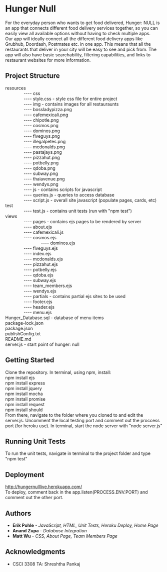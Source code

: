 # Hunger Null

For the everyday person who wants to get food delivered, Hunger: NULL is an app that connects different food delivery services together, so you can easily view all available options without having to check multiple apps.
<br>
Our app will ideally connect all the different food delivery apps like Grubhub, Doordash, Postmates etc. in one app. This means that all the restaurants that deliver in your city will be easy to see and pick from. The app will also have basic searchability, filtering capabilities, and links to restaurant websites for more information.

## Project Structure
resources <br>
&nbsp;&nbsp;&nbsp;&nbsp;&nbsp;&nbsp;&nbsp;&nbsp;&nbsp;&nbsp;&nbsp;&nbsp;&nbsp;&nbsp;    ---- css <br>
&nbsp;&nbsp;&nbsp;&nbsp;&nbsp;&nbsp;&nbsp;&nbsp;&nbsp;&nbsp;&nbsp;&nbsp;&nbsp;&nbsp;            ---- style.css - style css file for entire project <br>
&nbsp;&nbsp;&nbsp;&nbsp;&nbsp;&nbsp;&nbsp;&nbsp;&nbsp;&nbsp;&nbsp;&nbsp;&nbsp;&nbsp;    ---- img - contains images for all restauraunts <br>
&nbsp;&nbsp;&nbsp;&nbsp;&nbsp;&nbsp;&nbsp;&nbsp;&nbsp;&nbsp;&nbsp;&nbsp;&nbsp;&nbsp;            ---- bossladypizza.png  <br>
&nbsp;&nbsp;&nbsp;&nbsp;&nbsp;&nbsp;&nbsp;&nbsp;&nbsp;&nbsp;&nbsp;&nbsp;&nbsp;&nbsp;            ---- cafemexicali.png <br>
&nbsp;&nbsp;&nbsp;&nbsp;&nbsp;&nbsp;&nbsp;&nbsp;&nbsp;&nbsp;&nbsp;&nbsp;&nbsp;&nbsp;            ---- chipotle.png <br>
&nbsp;&nbsp;&nbsp;&nbsp;&nbsp;&nbsp;&nbsp;&nbsp;&nbsp;&nbsp;&nbsp;&nbsp;&nbsp;&nbsp;          ---- cosmos.png <br>
&nbsp;&nbsp;&nbsp;&nbsp;&nbsp;&nbsp;&nbsp;&nbsp;&nbsp;&nbsp;&nbsp;&nbsp;&nbsp;&nbsp;            ---- dominos.png <br>
&nbsp;&nbsp;&nbsp;&nbsp;&nbsp;&nbsp;&nbsp;&nbsp;&nbsp;&nbsp;&nbsp;&nbsp;&nbsp;&nbsp;           ---- fiveguys.png <br>
&nbsp;&nbsp;&nbsp;&nbsp;&nbsp;&nbsp;&nbsp;&nbsp;&nbsp;&nbsp;&nbsp;&nbsp;&nbsp;&nbsp;           ---- illegalpetes.png <br>
&nbsp;&nbsp;&nbsp;&nbsp;&nbsp;&nbsp;&nbsp;&nbsp;&nbsp;&nbsp;&nbsp;&nbsp;&nbsp;&nbsp;           ---- mcdonalds.png <br>
&nbsp;&nbsp;&nbsp;&nbsp;&nbsp;&nbsp;&nbsp;&nbsp;&nbsp;&nbsp;&nbsp;&nbsp;&nbsp;&nbsp;          ---- pastajays.png <br>
&nbsp;&nbsp;&nbsp;&nbsp;&nbsp;&nbsp;&nbsp;&nbsp;&nbsp;&nbsp;&nbsp;&nbsp;&nbsp;&nbsp;          ---- pizzahut.png <br>
&nbsp;&nbsp;&nbsp;&nbsp;&nbsp;&nbsp;&nbsp;&nbsp;&nbsp;&nbsp;&nbsp;&nbsp;&nbsp;&nbsp;        ---- potbelly.png <br>
&nbsp;&nbsp;&nbsp;&nbsp;&nbsp;&nbsp;&nbsp;&nbsp;&nbsp;&nbsp;&nbsp;&nbsp;&nbsp;&nbsp;         ---- qdoba.png <br>
&nbsp;&nbsp;&nbsp;&nbsp;&nbsp;&nbsp;&nbsp;&nbsp;&nbsp;&nbsp;&nbsp;&nbsp;&nbsp;&nbsp;            ---- subway.png <br>
&nbsp;&nbsp;&nbsp;&nbsp;&nbsp;&nbsp;&nbsp;&nbsp;&nbsp;&nbsp;&nbsp;&nbsp;&nbsp;&nbsp;         ---- thaiavenue.png <br>
&nbsp;&nbsp;&nbsp;&nbsp;&nbsp;&nbsp;&nbsp;&nbsp;&nbsp;&nbsp;&nbsp;&nbsp;&nbsp;&nbsp;           ---- wendys.png <br>
&nbsp;&nbsp;&nbsp;&nbsp;&nbsp;&nbsp;&nbsp;&nbsp;&nbsp;&nbsp;&nbsp;&nbsp;&nbsp;&nbsp;    ---- js - contains scripts for javascript <br>
&nbsp;&nbsp;&nbsp;&nbsp;&nbsp;&nbsp;&nbsp;&nbsp;&nbsp;&nbsp;&nbsp;&nbsp;&nbsp;&nbsp;           ---- queries.js - queries to access database <br>
&nbsp;&nbsp;&nbsp;&nbsp;&nbsp;&nbsp;&nbsp;&nbsp;&nbsp;&nbsp;&nbsp;&nbsp;&nbsp;&nbsp;            ---- script.js - overall site javascript (populate pages, cards, etc) <br>
test <br>
&nbsp;&nbsp;&nbsp;&nbsp;&nbsp;&nbsp;&nbsp;&nbsp;&nbsp;&nbsp;&nbsp;&nbsp;&nbsp;&nbsp;    ---- test.js - contains unit tests (run with "npm test") <br>
views <br>
&nbsp;&nbsp;&nbsp;&nbsp;&nbsp;&nbsp;&nbsp;&nbsp;&nbsp;&nbsp;&nbsp;&nbsp;&nbsp;&nbsp;    ---- pages - contains ejs pages to be rendered by server <br>
&nbsp;&nbsp;&nbsp;&nbsp;&nbsp;&nbsp;&nbsp;&nbsp;&nbsp;&nbsp;&nbsp;&nbsp;&nbsp;&nbsp;            ---- about.ejs <br>
&nbsp;&nbsp;&nbsp;&nbsp;&nbsp;&nbsp;&nbsp;&nbsp;&nbsp;&nbsp;&nbsp;&nbsp;&nbsp;&nbsp;            ---- cafemexicali.js <br>
&nbsp;&nbsp;&nbsp;&nbsp;&nbsp;&nbsp;&nbsp;&nbsp;&nbsp;&nbsp;&nbsp;&nbsp;&nbsp;&nbsp;            ---- cosmos.ejs <br>
&nbsp;&nbsp;&nbsp;&nbsp;&nbsp;&nbsp;&nbsp;&nbsp;&nbsp;&nbsp;&nbsp;&nbsp;&nbsp;&nbsp;&nbsp;&nbsp;&nbsp;&nbsp;&nbsp;&nbsp;&nbsp;&nbsp;&nbsp;&nbsp;&nbsp;&nbsp;&nbsp;&nbsp;            ---- dominos.ejs <br>
&nbsp;&nbsp;&nbsp;&nbsp;&nbsp;&nbsp;&nbsp;&nbsp;&nbsp;&nbsp;&nbsp;&nbsp;&nbsp;&nbsp;            ---- fiveguys.ejs <br>
&nbsp;&nbsp;&nbsp;&nbsp;&nbsp;&nbsp;&nbsp;&nbsp;&nbsp;&nbsp;&nbsp;&nbsp;&nbsp;&nbsp;            ---- index.ejs <br>
&nbsp;&nbsp;&nbsp;&nbsp;&nbsp;&nbsp;&nbsp;&nbsp;&nbsp;&nbsp;&nbsp;&nbsp;&nbsp;&nbsp;            ---- mcdonalds.ejs <br>
&nbsp;&nbsp;&nbsp;&nbsp;&nbsp;&nbsp;&nbsp;&nbsp;&nbsp;&nbsp;&nbsp;&nbsp;&nbsp;&nbsp;            ---- pizzahut.ejs <br>
&nbsp;&nbsp;&nbsp;&nbsp;&nbsp;&nbsp;&nbsp;&nbsp;&nbsp;&nbsp;&nbsp;&nbsp;&nbsp;&nbsp;            ---- potbelly.ejs <br>
&nbsp;&nbsp;&nbsp;&nbsp;&nbsp;&nbsp;&nbsp;&nbsp;&nbsp;&nbsp;&nbsp;&nbsp;&nbsp;&nbsp;           ---- qdoba.ejs <br>
&nbsp;&nbsp;&nbsp;&nbsp;&nbsp;&nbsp;&nbsp;&nbsp;&nbsp;&nbsp;&nbsp;&nbsp;&nbsp;&nbsp;            ---- subway.ejs <br>
&nbsp;&nbsp;&nbsp;&nbsp;&nbsp;&nbsp;&nbsp;&nbsp;&nbsp;&nbsp;&nbsp;&nbsp;&nbsp;&nbsp;            ---- team_members.ejs <br>
&nbsp;&nbsp;&nbsp;&nbsp;&nbsp;&nbsp;&nbsp;&nbsp;&nbsp;&nbsp;&nbsp;&nbsp;&nbsp;&nbsp;            ---- wendys.ejs <br>
&nbsp;&nbsp;&nbsp;&nbsp;&nbsp;&nbsp;&nbsp;&nbsp;&nbsp;&nbsp;&nbsp;&nbsp;&nbsp;&nbsp;    ---- partials - contains partial ejs sites to be used <br>
&nbsp;&nbsp;&nbsp;&nbsp;&nbsp;&nbsp;&nbsp;&nbsp;&nbsp;&nbsp;&nbsp;&nbsp;&nbsp;&nbsp;            ---- footer.ejs <br>
&nbsp;&nbsp;&nbsp;&nbsp;&nbsp;&nbsp;&nbsp;&nbsp;&nbsp;&nbsp;&nbsp;&nbsp;&nbsp;&nbsp;            ---- header.ejs <br>
&nbsp;&nbsp;&nbsp;&nbsp;&nbsp;&nbsp;&nbsp;&nbsp;&nbsp;&nbsp;&nbsp;&nbsp;&nbsp;&nbsp;            ---- menu.ejs <br>
Hunger_Database.sql - database of menu items <br>
package-lock.json <br>
package.json <br>
publishConfig.txt <br>
README.md <br>
server.js - start point of hunger: null <br>


## Getting Started

Clone the repository. In terminal, using npm, install: <br>
npm install ejs
<br>
npm install express
<br>
npm install jquery
<br>
npm install mocha
<br>
npm install promise
<br>
npm install request
<br>
npm install should
<br>
From there, navigate to the folder where you cloned to and edit the server.js. Uncomment the local testing port and comment out the proccess port (for heroku use). In terminal, start the node server with "node server.js"

## Running Unit Tests

To run the unit tests, navigate in terminal to the project folder and type "npm test"

## Deployment

http://hungernulllive.herokuapp.com/
<br>
To deploy, comment back in the app.listen(PROCESS.ENV.PORT) and comment out the other port.

## Authors

* **Erik Pohle** - *JavaScript, HTML, Unit Tests, Heroku Deploy, Home Page*
* **Anand Zupa** - *Database Integration*
* **Matt Wu** - *CSS, About Page, Team Members Page*

## Acknowledgments

* CSCI 3308 TA: Shreshtha Pankaj
